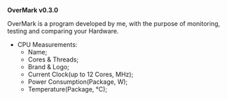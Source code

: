 **OverMark v0.3.0**
 
OverMark is a program developed by me, with the purpose of monitoring, testing and comparing your Hardware.


- CPU Measurements:
  - Name;
  - Cores & Threads;
  - Brand & Logo;
  - Current Clock(up to 12 Cores, MHz);
  - Power Consumption(Package, W);
  - Temperature(Package, °C);
